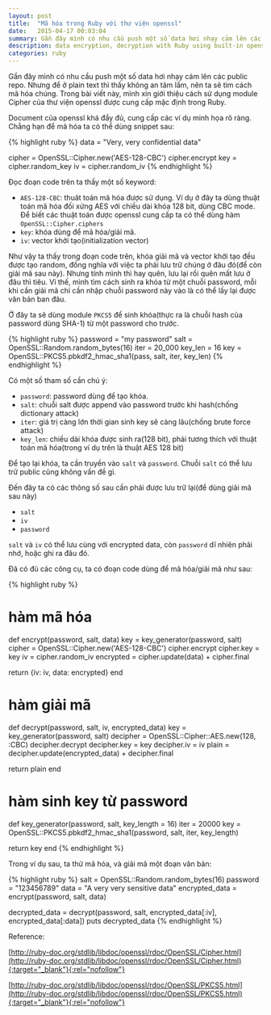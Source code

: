 ```yaml
---
layout: post
title:  "Mã hóa trong Ruby với thư viện openssl"
date:   2015-04-17 00:03:04
summary: Gần đây mình có nhu cầu push một số data hơi nhạy cảm lên các public repo. Nhưng để ở plain text thì thấy không an tâm lắm, nên trong bài viết này, ta sẽ tìm hiểu về cách mã hóa trong Ruby sử dụng thư viện openssl. 
description: data encryption, decryption with Ruby using built-in openssl library
categories: ruby
---
```


Gần đây mình có nhu cầu push một số data hơi nhạy cảm lên các public repo. Nhưng để ở plain text thì thấy không an tâm lắm, nên ta sẽ tìm cách mã hóa chúng. Trong bài viết này, mình xin giới thiệu cách sử dụng module Cipher của thư viện openssl được cung cấp mặc định trong Ruby.

Document của openssl khá đẩy đủ, cung cấp các ví dụ minh họa rõ ràng. Chẳng hạn để mã hóa ta có thể dùng snippet sau:

{% highlight ruby %}
data = "Very, very confidential data"

cipher = OpenSSL::Cipher.new('AES-128-CBC')
cipher.encrypt
key = cipher.random_key
iv = cipher.random_iv
{% endhighlight %}

Đọc đoạn code trên ta thấy một số keyword:

  - `AES-128-CBC`: thuât toán mã hóa được sử dụng. Ví dụ ở đây ta dùng thuật toán mã hóa đối xứng AES với chiều dài khóa 128 bit, dùng CBC mode. Để biết các thuật toán được openssl cung cấp ta có thể dùng hàm `OpenSSL::Cipher.ciphers`
  - `key`: khóa dùng để mã hóa/giải mã.
  - `iv`: vector khởi tạo(initialization vector)

Như vậy ta thấy trong đoạn code trên, khóa giải mã và vector khởi tạo đều được tạo random, đồng nghĩa với việc ta phải lưu trữ chúng ở đâu đó(để còn giải mã sau này). Nhưng tính mình thì hay quên, lưu lại rồi quên mất lưu ở đâu thì tiêu. Vì thế, mình tìm cách sinh ra khóa từ một chuỗi password, mỗi khi cần giải mã chỉ cần nhập chuỗi password này vào là có thể lấy lại được văn bản ban đâu.

Ở đây ta sẽ dùng module `PKCS5` để sinh khóa(thực ra là chuỗi hash của password dùng SHA-1) từ một password cho trước.

{% highlight ruby %}
password = "my password"
salt = OpenSSL::Random.random_bytes(16)
iter = 20_000
key_len = 16
key = OpenSSL::PKCS5.pbkdf2_hmac_sha1(pass, salt, iter, key_len)
{% endhighlight %}

Có một số tham số cần chú ý:

  - `password`: password dùng để tạo khóa.
  - `salt`: chuỗi salt được append vào password trước khi hash(chống dictionary attack)
  - `iter`: giá trị càng lớn thời gian sinh key sẽ càng lâu(chống brute force attack)
  - `key_len`: chiều dài khóa được sinh ra(128 bit), phải tương thích với thuật toán mã hóa(trong ví dụ trên là thuật AES 128 bit)

Để tạo lại khóa, ta cần truyền vào `salt` và `password`. Chuỗi `salt` có thể lưu trữ public cũng không vấn đề gì.

Đến đây ta có các thông số sau cần phải được lưu trữ lại(để dùng giải mã sau này)

  - `salt`
  - `iv`
  - `password`

`salt` và `iv` có thể lưu cùng với encrypted data, còn `password` dĩ nhiên phải nhớ, hoặc ghi ra đâu đó.

Đã có đủ các công cụ, ta có đoạn code dùng để mã hóa/giải mã như sau:

{% highlight ruby %}
# hàm mã hóa
def encrypt(password, salt, data)
  key = key_generator(password, salt)
  cipher = OpenSSL::Cipher.new('AES-128-CBC')
  cipher.encrypt
  cipher.key = key
  iv = cipher.random_iv
  encrypted = cipher.update(data) + cipher.final

  return {iv: iv, data: encrypted}
end

# hàm giải mã
def decrypt(password, salt, iv, encrypted_data)
  key = key_generator(password, salt)
  decipher = OpenSSL::Cipher::AES.new(128, :CBC)
  decipher.decrypt
  decipher.key = key
  decipher.iv = iv
  plain = decipher.update(encrypted_data) + decipher.final

  return plain
end

# hàm sinh key từ password
def key_generator(password, salt, key_length = 16)
  iter = 20000
  key = OpenSSL::PKCS5.pbkdf2_hmac_sha1(password, salt, iter, key_length)

  return key
end
{% endhighlight %}

Trong ví dụ sau, ta thử mã hóa, và giải mã một đoạn văn bản:


{% highlight ruby %}
salt = OpenSSL::Random.random_bytes(16)
password = "123456789"
data = "A very very sensitive data"
encrypted_data = encrypt(password, salt, data)

decrypted_data = decrypt(password, salt, encrypted_data[:iv], encrypted_data[:data])
puts decrypted_data
{% endhighlight %}

Reference:

[http://ruby-doc.org/stdlib/libdoc/openssl/rdoc/OpenSSL/Cipher.html](http://ruby-doc.org/stdlib/libdoc/openssl/rdoc/OpenSSL/Cipher.html){:target="_blank"}{:rel="nofollow"}

[http://ruby-doc.org/stdlib/libdoc/openssl/rdoc/OpenSSL/PKCS5.html](http://ruby-doc.org/stdlib/libdoc/openssl/rdoc/OpenSSL/PKCS5.html){:target="_blank"}{:rel="nofollow"}

